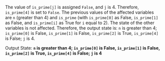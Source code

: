 The value of `is_prime[j]` is assigned `False`, and `j` is 4. Therefore, `is_prime[4]` is set to `False`. The previous values of the affected variables are `n` (greater than 4) and `is_prime` (with `is_prime[0]` as False, `is_prime[1]` as False, and `is_prime[i]` as True for `i` equal to 2). The state of the other variables is not affected. Therefore, the output state is: `n` is greater than 4; `is_prime[0]` is False, `is_prime[1]` is False, `is_prime[2]` is True, `is_prime[4]` is False; `j` is 4.

Output State: **`n` is greater than 4; `is_prime[0]` is False, `is_prime[1]` is False, `is_prime[2]` is True, `is_prime[4]` is False; `j` is 4**